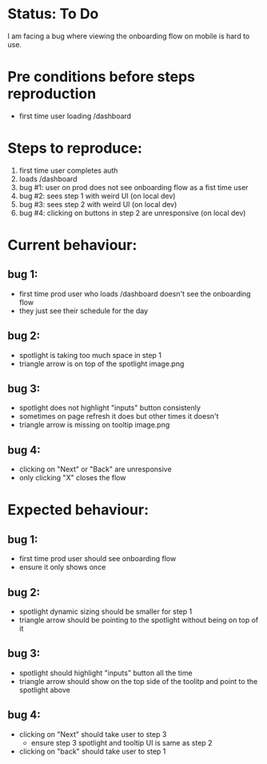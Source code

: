 # Status: To Do
I am facing a bug where viewing the onboarding flow on mobile is hard to use.

# Pre conditions before steps reproduction
- first time user loading /dashboard

# Steps to reproduce:
1. first time user completes auth
2. loads /dashboard
3. bug #1: user on prod does not see onboarding flow as a fist time user 
3. bug #2: sees step 1 with weird UI (on local dev)
4. bug #3: sees step 2 with weird UI (on local dev)
5. bug #4: clicking on buttons in step 2 are unresponsive (on local dev)

# Current behaviour:
## bug 1:
- first time prod user who loads /dashboard doesn't see the onboarding flow
- they just see their schedule for the day

## bug 2:
- spotlight is taking too much space in step 1
- triangle arrow is on top of the spotlight
image.png

## bug 3:
- spotlight does not highlight "inputs" button consistenly
- sometimes on page refresh it does but other times it doesn't
- triangle arrow is missing on tooltip
image.png

## bug 4:
- clicking on "Next" or "Back" are unresponsive
- only clicking "X" closes the flow

# Expected behaviour:
## bug 1:
- first time prod user should see onboarding flow 
- ensure it only shows once

## bug 2:
- spotlight dynamic sizing should be smaller for step 1
- triangle arrow should be pointing to the spotlight without being on top of it

## bug 3:
- spotlight should highlight "inputs" button all the time
- triangle arrow should show on the top side of the toolitp and point to the spotlight above

## bug 4:
- clicking on "Next" should take user to step 3 
    - ensure step 3 spotlight and tooltip UI is same as step 2
- clicking on "back" should take user to step 1